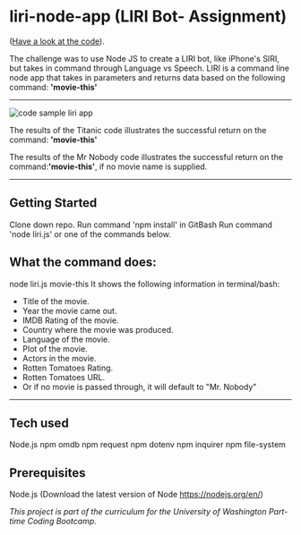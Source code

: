 # liri-node-app (LIRI Bot- Assignment)

 ([Have a look at the code](https://heidijvr.github.io/liri-node-app/)).


The challenge was to use Node JS to create a LIRI bot, like iPhone's SIRI, but takes in command through Language vs Speech. LIRI is a command line node app that takes in parameters and returns data based on the following command:  **'movie-this'**

-----

<img src="https://heidijvr.github.io/liri-node-app/images/movie-this-screenshot.PNG" alt="code sample liri app">

The results of the Titanic code illustrates the successful return on the command: **'movie-this'**

The results of the Mr Nobody code illustrates the successful return on the command:**'movie-this'**, if no movie name is supplied.

-----

## Getting Started

Clone down repo.
Run command 'npm install' in GitBash
Run command 'node liri.js' or one of the commands below.
 
## What the command does:

node liri.js movie-this <movie name>
It shows the following information in terminal/bash:

* Title of the movie.
* Year the movie came out.
* IMDB Rating of the movie.
* Country where the movie was produced.
* Language of the movie.
* Plot of the movie.
* Actors in the movie.
* Rotten Tomatoes Rating.
* Rotten Tomatoes URL.
* Or if no movie is passed through, it will default to "Mr. Nobody"

-----

## Tech used

Node.js
npm omdb
npm request
npm dotenv
npm inquirer
npm file-system

## Prerequisites

Node.js (Download the latest version of Node https://nodejs.org/en/)

*This project is part of the curriculum for the University of Washington Part-time Coding Bootcamp.*
